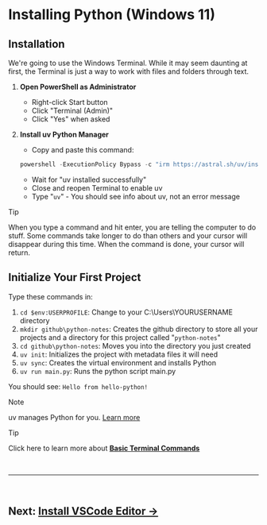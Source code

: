 # Installing Python (Windows 11)

## Installation

We're going to use the Windows Terminal. While it may seem daunting at first, the Terminal is just a way to work with files and folders through text.

1. **Open PowerShell as Administrator**
   - Right-click Start button
   - Click "Terminal (Admin)" 
   - Click "Yes" when asked

2. **Install uv Python Manager**
   - Copy and paste this command:<br>

   ```powershell
   powershell -ExecutionPolicy Bypass -c "irm https://astral.sh/uv/install.ps1 | iex"
   ```
   - Wait for "uv installed successfully"
   - Close and reopen Terminal to enable uv
   - Type "```uv```" - You should see info about uv, not an error message

> [!TIP]
> When you type a command and hit enter, you are telling the computer to do stuff. Some commands take longer to do than others and your cursor will disappear during this time. When the command is done, your cursor will return.

## Initialize Your First Project

Type these commands in:
1. ```cd $env:USERPROFILE```: Change to your C:\Users\YOURUSERNAME directory
2. ```mkdir github\python-notes```: Creates the github directory to store all your projects and a directory for this project called "```python-notes```"
3. ```cd github\python-notes```: Moves you into the directory you just created
4. ```uv init```: Initializes the project with metadata files it will need
5. ```uv sync```: Creates the virtual environment and installs Python
6. ```uv run main.py```: Runs the python script main.py

You should see: `Hello from hello-python!`

> [!NOTE]
> uv manages Python for you. [Learn more](about-uv.md)

> [!TIP]
> Click here to learn more about **[Basic Terminal Commands](basic-terminal-commands.md)** 
<br>

---

<br>

## **Next: [Install VSCode Editor →](editors.md)**
